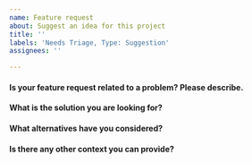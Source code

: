 ```yaml
---
name: Feature request
about: Suggest an idea for this project
title: ''
labels: 'Needs Triage, Type: Suggestion'
assignees: ''

---
```


#### Is your feature request related to a problem? Please describe. 

#### What is the solution you are looking for?

#### What alternatives have you considered?

#### Is there any other context you can provide?
